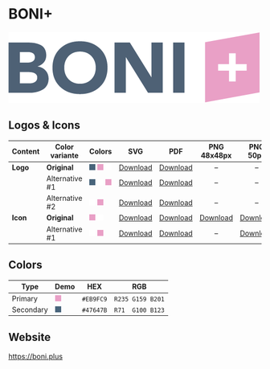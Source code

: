 # BONI+

![BONI+ Logo](boni-plus-logo-original-500px.png)

## Logos & Icons

| Content  | Color variante | Colors                           | SVG                         | PDF                         |          PNG 48x48px          |           PNG 50px            |         PNG 162x162px          | PNG 216x216px                  | PNG 500px                      | PNG 1000px                      |
| -------- | -------------- | -------------------------------- | --------------------------- | --------------------------- | :---------------------------: | :---------------------------: | :----------------------------: | ------------------------------ | ------------------------------ | ------------------------------- |
| **Logo** | **Original**   | ![Secondary] ![Primary] ![White] | [Download][LogoOriginalSVG] | [Download][LogoOriginalPDF] |               –               |               –               |               –                | –                              | [Download][LogoOriginalPNG500] | [Download][LogoOriginalPNG1000] |
|          | Alternative #1 | ![Secondary] ![White] ![Primary] | [Download][LogoAlt1SVG]     | [Download][LogoAlt1PDF]     |               –               |               –               |               –                | –                              | [Download][LogoAlt1PNG500]     | [Download][LogoAlt1PNG1000]     |
|          | Alternative #2 | ![White] ![Primary]              | [Download][LogoAlt2SVG]     | [Download][LogoAlt2PDF]     |               –               |               –               |               –                | –                              | [Download][LogoAlt2PNG500]     | [Download][LogoAlt2PNG1000]     |
| **Icon** | **Original**   | ![Primary] ![White]              | [Download][IconOriginalSVG] | [Download][IconOriginalPDF] | [Download][IconOriginalPNG48] | [Download][IconOriginalPNG50] | [Download][IconOriginalPNG162] | [Download][IconOriginalPNG216] | [Download][IconOriginalPNG500] | [Download][IconOriginalPNG1000] |
|          | Alternative #1 | ![White] ![Primary]              | [Download][IconAlt1SVG]     | [Download][IconAlt1PDF]     |               –               |   [Download][IconAlt1PNG50]   |               –                | –                              | [Download][IconAlt1PNG500]     | [Download][IconAlt1PNG1000]     |

## Colors

| Type      | Demo         | HEX       | RGB              |
| --------- | ------------ | --------- | ---------------- |
| Primary   | ![Primary]   | `#EB9FC9` | `R235 G159 B201` |
| Secondary | ![Secondary] | `#47647B` | `R71  G100 B123` |

[Primary]: ../colors/EB9FC9.png
[Secondary]: ../colors/47647B.png
[White]: ../colors/FFFFFF.png

[LogoOriginalSVG]: boni-plus-logo-original.svg
[LogoOriginalPDF]: boni-plus-logo-original.pdf
[LogoOriginalPNG500]: boni-plus-logo-original-500px.png
[LogoOriginalPNG1000]: boni-plus-logo-original-1000px.png
[LogoAlt1SVG]: boni-plus-logo-alt1.svg
[LogoAlt1PDF]: boni-plus-logo-alt1.pdf
[LogoAlt1PNG500]: boni-plus-logo-alt1-500px.png
[LogoAlt1PNG1000]: boni-plus-logo-alt1-1000px.png
[LogoAlt2SVG]: boni-plus-logo-alt2.svg
[LogoAlt2PDF]: boni-plus-logo-alt2.pdf
[LogoAlt2PNG500]: boni-plus-logo-alt2-500px.png
[LogoAlt2PNG1000]: boni-plus-logo-alt2-1000px.png

[IconOriginalSVG]: boni-plus-icon-original.svg
[IconOriginalPDF]: boni-plus-icon-original.pdf
[IconOriginalPNG48]: boni-plus-icon-original-48px.png
[IconOriginalPNG50]: boni-plus-icon-original-50px.png
[IconOriginalPNG162]: boni-plus-icon-original-162px.png
[IconOriginalPNG216]: boni-plus-icon-original-216px.png
[IconOriginalPNG500]: boni-plus-icon-original-500px.png
[IconOriginalPNG1000]: boni-plus-icon-original-1000px.png
[IconAlt1SVG]: boni-plus-icon-alt1.svg
[IconAlt1PDF]: boni-plus-icon-alt1.pdf
[IconAlt1PNG50]: boni-plus-icon-alt1-50px.png
[IconAlt1PNG500]: boni-plus-icon-alt1-500px.png
[IconAlt1PNG1000]: boni-plus-icon-alt1-1000px.png

## Website

<https://boni.plus>

